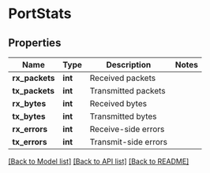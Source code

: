 # PortStats

## Properties
Name | Type | Description | Notes
------------ | ------------- | ------------- | -------------
**rx_packets** | **int** | Received packets | 
**tx_packets** | **int** | Transmitted packets | 
**rx_bytes** | **int** | Received bytes | 
**tx_bytes** | **int** | Transmitted bytes | 
**rx_errors** | **int** | Receive-side errors | 
**tx_errors** | **int** | Transmit-side errors | 

[[Back to Model list]](../README.md#documentation-for-models) [[Back to API list]](../README.md#documentation-for-api-endpoints) [[Back to README]](../README.md)


